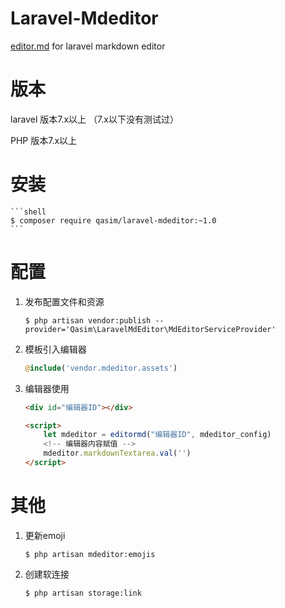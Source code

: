 # Laravel-Mdeditor
[editor.md](https://github.com/barryvdh/laravel-ide-helper) for laravel markdown editor

# 版本
laravel 版本7.x以上 （7.x以下没有测试过）

PHP 版本7.x以上

# 安装
    ```shell
    $ composer require qasim/laravel-mdeditor:~1.0
    ```

# 配置
1. 发布配置文件和资源
    ```shell
    $ php artisan vendor:publish --provider='Qasim\LaravelMdEditor\MdEditorServiceProvider'
    ```
2. 模板引入编辑器
    ```php
    @include('vendor.mdeditor.assets')
    ```

3. 编辑器使用
    ```html
    <div id="编辑器ID"></div>

    <script>
        let mdeditor = editormd("编辑器ID", mdeditor_config)
        <!-- 编辑器内容赋值 -->
        mdeditor.markdownTextarea.val('')
    </script>
   ```

# 其他
1. 更新emoji
   ```shell
   $ php artisan mdeditor:emojis
   ```
2. 创建软连接
   ```shell
   $ php artisan storage:link
   ```


